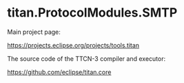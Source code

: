 # titan.ProtocolModules.SMTP

Main project page:

https://projects.eclipse.org/projects/tools.titan

The source code of the TTCN-3 compiler and executor:

https://github.com/eclipse/titan.core
